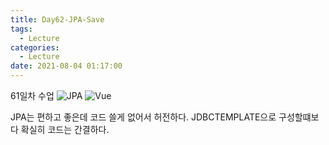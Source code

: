 ```yaml
---
title: Day62-JPA-Save
tags:
  - Lecture
categories:
  - Lecture
date: 2021-08-04 01:17:00
---
```


61일차 수업
![JPA](/review_img/62Day/1.PNG)
![Vue](/review_img/62Day/2.PNG)

JPA는 편하고 좋은데 코드 쓸게 없어서 허전하다.
JDBCTEMPLATE으로 구성할떄보다 확실히 코드는 간결하다.